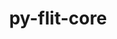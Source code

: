 ---
title: "py-flit-core"
layout: cache
categories: [package, develop-2023-06-25]
meta: {"versions": ["3.7.1"], "compilers": ["gcc@=11.1.0", "gcc@=11.3.0", "gcc@=12.1.0", "gcc@=7.3.1", "gcc@=7.5.0", "oneapi@=2023.1.0"], "oss": ["amzn2", "ubuntu18.04", "ubuntu20.04", "ubuntu22.04"], "platforms": ["linux"], "targets": ["aarch64", "neoverse_n1", "ppc64le", "x86_64", "x86_64_v3"], "stacks": ["aws-isc", "aws-isc-aarch64", "data-vis-sdk", "e4s", "e4s-oneapi", "e4s-power", "ml-linux-x86_64-cpu", "ml-linux-x86_64-cuda", "ml-linux-x86_64-rocm", "radiuss", "root", "tutorial"], "num_specs": 15, "num_specs_by_stack": {"ml-linux-x86_64-cpu": 1, "ml-linux-x86_64-cuda": 1, "ml-linux-x86_64-rocm": 1, "root": 15, "e4s": 2, "aws-isc": 1, "data-vis-sdk": 2, "e4s-power": 3, "aws-isc-aarch64": 2, "radiuss": 2, "tutorial": 1, "e4s-oneapi": 1}}
spec_details: [{"hash": "zhwggpcj22nlszxxhivhx3jwgshye4h2", "compiler": "gcc@=11.3.0", "versions": ["3.7.1"], "os": "ubuntu22.04", "platform": "linux", "target": "x86_64_v3", "variants": ["build_system=python_pip"], "stacks": ["ml-linux-x86_64-cpu", "ml-linux-x86_64-cuda", "ml-linux-x86_64-rocm", "root"], "size": "-", "tarball": "https://binaries.spack.io/develop-2023-06-25/build_cache/linux-ubuntu22.04-x86_64_v3/gcc-11.3.0/py-flit-core-3.7.1/linux-ubuntu22.04-x86_64_v3-gcc-11.3.0-py-flit-core-3.7.1-zhwggpcj22nlszxxhivhx3jwgshye4h2.spack"}, {"hash": "ml4ye4cphqzyiu6f5mk3qxnen5ifm7m7", "compiler": "gcc@=11.1.0", "versions": ["3.7.1"], "os": "ubuntu20.04", "platform": "linux", "target": "x86_64_v3", "variants": ["build_system=python_pip"], "stacks": ["e4s", "root"], "size": "-", "tarball": "https://binaries.spack.io/develop-2023-06-25/build_cache/linux-ubuntu20.04-x86_64_v3/gcc-11.1.0/py-flit-core-3.7.1/linux-ubuntu20.04-x86_64_v3-gcc-11.1.0-py-flit-core-3.7.1-ml4ye4cphqzyiu6f5mk3qxnen5ifm7m7.spack"}, {"hash": "tf6gdql6a4myzf2iunhfyrs5ytzfzn2g", "compiler": "gcc@=7.3.1", "versions": ["3.7.1"], "os": "amzn2", "platform": "linux", "target": "x86_64_v3", "variants": ["build_system=python_pip"], "stacks": ["root", "aws-isc"], "size": "-", "tarball": "https://binaries.spack.io/develop-2023-06-25/build_cache/linux-amzn2-x86_64_v3/gcc-7.3.1/py-flit-core-3.7.1/linux-amzn2-x86_64_v3-gcc-7.3.1-py-flit-core-3.7.1-tf6gdql6a4myzf2iunhfyrs5ytzfzn2g.spack"}, {"hash": "7fc24som742poz3rmiihpbpd6e6cmcrc", "compiler": "gcc@=11.1.0", "versions": ["3.7.1"], "os": "ubuntu20.04", "platform": "linux", "target": "x86_64_v3", "variants": ["build_system=python_pip"], "stacks": ["e4s", "root"], "size": "-", "tarball": "https://binaries.spack.io/develop-2023-06-25/build_cache/linux-ubuntu20.04-x86_64_v3/gcc-11.1.0/py-flit-core-3.7.1/linux-ubuntu20.04-x86_64_v3-gcc-11.1.0-py-flit-core-3.7.1-7fc24som742poz3rmiihpbpd6e6cmcrc.spack"}, {"hash": "45a3xpbielseck6jmqia2qmrjhiuvoua", "compiler": "gcc@=11.1.0", "versions": ["3.7.1"], "os": "ubuntu20.04", "platform": "linux", "target": "x86_64_v3", "variants": ["build_system=python_pip"], "stacks": ["data-vis-sdk", "root"], "size": "-", "tarball": "https://binaries.spack.io/develop-2023-06-25/build_cache/linux-ubuntu20.04-x86_64_v3/gcc-11.1.0/py-flit-core-3.7.1/linux-ubuntu20.04-x86_64_v3-gcc-11.1.0-py-flit-core-3.7.1-45a3xpbielseck6jmqia2qmrjhiuvoua.spack"}, {"hash": "pbqehflhf3gpqtlexmvdvctbnnec5xf4", "compiler": "gcc@=11.1.0", "versions": ["3.7.1"], "os": "ubuntu20.04", "platform": "linux", "target": "ppc64le", "variants": ["build_system=python_pip"], "stacks": ["e4s-power", "root"], "size": "-", "tarball": "https://binaries.spack.io/develop-2023-06-25/build_cache/linux-ubuntu20.04-ppc64le/gcc-11.1.0/py-flit-core-3.7.1/linux-ubuntu20.04-ppc64le-gcc-11.1.0-py-flit-core-3.7.1-pbqehflhf3gpqtlexmvdvctbnnec5xf4.spack"}, {"hash": "h2bsajwkm6mkdcrvs3yl7uzpowllwtzs", "compiler": "gcc@=7.3.1", "versions": ["3.7.1"], "os": "amzn2", "platform": "linux", "target": "aarch64", "variants": ["build_system=python_pip"], "stacks": ["root", "aws-isc-aarch64"], "size": "-", "tarball": "https://binaries.spack.io/develop-2023-06-25/build_cache/linux-amzn2-aarch64/gcc-7.3.1/py-flit-core-3.7.1/linux-amzn2-aarch64-gcc-7.3.1-py-flit-core-3.7.1-h2bsajwkm6mkdcrvs3yl7uzpowllwtzs.spack"}, {"hash": "ybbhlnddkaotz7mydyej4j42e4cnq5ej", "compiler": "gcc@=11.1.0", "versions": ["3.7.1"], "os": "ubuntu20.04", "platform": "linux", "target": "x86_64_v3", "variants": ["build_system=python_pip"], "stacks": ["data-vis-sdk", "root"], "size": "-", "tarball": "https://binaries.spack.io/develop-2023-06-25/build_cache/linux-ubuntu20.04-x86_64_v3/gcc-11.1.0/py-flit-core-3.7.1/linux-ubuntu20.04-x86_64_v3-gcc-11.1.0-py-flit-core-3.7.1-ybbhlnddkaotz7mydyej4j42e4cnq5ej.spack"}, {"hash": "myfmh6okerrj6tivgdha4shvimwhqqxo", "compiler": "gcc@=11.1.0", "versions": ["3.7.1"], "os": "ubuntu20.04", "platform": "linux", "target": "ppc64le", "variants": ["build_system=python_pip"], "stacks": ["e4s-power", "root"], "size": "-", "tarball": "https://binaries.spack.io/develop-2023-06-25/build_cache/linux-ubuntu20.04-ppc64le/gcc-11.1.0/py-flit-core-3.7.1/linux-ubuntu20.04-ppc64le-gcc-11.1.0-py-flit-core-3.7.1-myfmh6okerrj6tivgdha4shvimwhqqxo.spack"}, {"hash": "gvkyvhgs5y34hxdozen2tzbsqqptxzkp", "compiler": "gcc@=7.5.0", "versions": ["3.7.1"], "os": "ubuntu18.04", "platform": "linux", "target": "x86_64_v3", "variants": ["build_system=python_pip"], "stacks": ["radiuss", "root"], "size": "-", "tarball": "https://binaries.spack.io/develop-2023-06-25/build_cache/linux-ubuntu18.04-x86_64_v3/gcc-7.5.0/py-flit-core-3.7.1/linux-ubuntu18.04-x86_64_v3-gcc-7.5.0-py-flit-core-3.7.1-gvkyvhgs5y34hxdozen2tzbsqqptxzkp.spack"}, {"hash": "rs7zkzrwo3b2jfn5iijx35nzhyausxt2", "compiler": "gcc@=7.5.0", "versions": ["3.7.1"], "os": "ubuntu18.04", "platform": "linux", "target": "x86_64_v3", "variants": ["build_system=python_pip"], "stacks": ["radiuss", "root"], "size": "-", "tarball": "https://binaries.spack.io/develop-2023-06-25/build_cache/linux-ubuntu18.04-x86_64_v3/gcc-7.5.0/py-flit-core-3.7.1/linux-ubuntu18.04-x86_64_v3-gcc-7.5.0-py-flit-core-3.7.1-rs7zkzrwo3b2jfn5iijx35nzhyausxt2.spack"}, {"hash": "dvxfouddmim6bezw5owliui2xr6piw2g", "compiler": "gcc@=12.1.0", "versions": ["3.7.1"], "os": "ubuntu22.04", "platform": "linux", "target": "x86_64_v3", "variants": ["build_system=python_pip"], "stacks": ["tutorial", "root"], "size": "-", "tarball": "https://binaries.spack.io/develop-2023-06-25/build_cache/linux-ubuntu22.04-x86_64_v3/gcc-12.1.0/py-flit-core-3.7.1/linux-ubuntu22.04-x86_64_v3-gcc-12.1.0-py-flit-core-3.7.1-dvxfouddmim6bezw5owliui2xr6piw2g.spack"}, {"hash": "7o73hil5t5rttxzo6xlthzfl6rba3ep3", "compiler": "gcc@=7.3.1", "versions": ["3.7.1"], "os": "amzn2", "platform": "linux", "target": "neoverse_n1", "variants": ["build_system=python_pip"], "stacks": ["root", "aws-isc-aarch64"], "size": "-", "tarball": "https://binaries.spack.io/develop-2023-06-25/build_cache/linux-amzn2-neoverse_n1/gcc-7.3.1/py-flit-core-3.7.1/linux-amzn2-neoverse_n1-gcc-7.3.1-py-flit-core-3.7.1-7o73hil5t5rttxzo6xlthzfl6rba3ep3.spack"}, {"hash": "f4bkvqyi2ax3r4a76blgy5fkwjgmpnpx", "compiler": "oneapi@=2023.1.0", "versions": ["3.7.1"], "os": "ubuntu20.04", "platform": "linux", "target": "x86_64", "variants": ["build_system=python_pip"], "stacks": ["e4s-oneapi", "root"], "size": "-", "tarball": "https://binaries.spack.io/develop-2023-06-25/build_cache/linux-ubuntu20.04-x86_64/oneapi-2023.1.0/py-flit-core-3.7.1/linux-ubuntu20.04-x86_64-oneapi-2023.1.0-py-flit-core-3.7.1-f4bkvqyi2ax3r4a76blgy5fkwjgmpnpx.spack"}, {"hash": "wag6jj5l63ne45oh4igf5nykts2clvx5", "compiler": "gcc@=11.1.0", "versions": ["3.7.1"], "os": "ubuntu20.04", "platform": "linux", "target": "ppc64le", "variants": ["build_system=python_pip"], "stacks": ["e4s-power", "root"], "size": "-", "tarball": "https://binaries.spack.io/develop-2023-06-25/build_cache/linux-ubuntu20.04-ppc64le/gcc-11.1.0/py-flit-core-3.7.1/linux-ubuntu20.04-ppc64le-gcc-11.1.0-py-flit-core-3.7.1-wag6jj5l63ne45oh4igf5nykts2clvx5.spack"}]
---